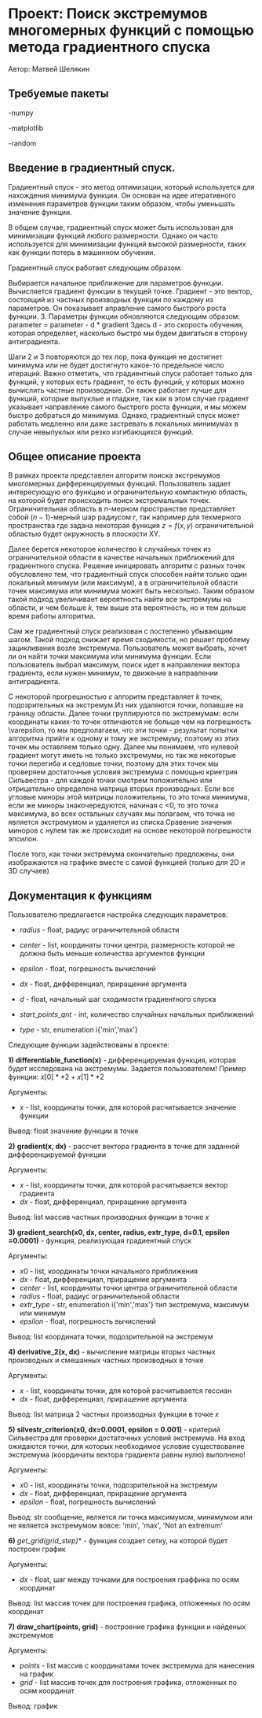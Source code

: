# Проект: Поиск экстремумов многомерных функций с помощью метода градиентного спуска

Автор: Матвей Шелякин 

## Требуемые пакеты

-numpy

-matplotlib

-random

## Введение в градиентный спуск.

Градиентный спуск - это метод оптимизации, который используется для нахождения минимума функции. Он основан на идее итеративного изменения параметров функции таким образом, чтобы уменьшать значение функции.

В общем случае, градиентный спуск может быть использован для минимизации функций любого размерности. Однако он часто используется для минимизации функций высокой размерности, таких как функции потерь в машинном обучении.

Градиентный спуск работает следующим образом:

Выбирается начальное приближение для параметров функции.
Вычисляется градиент функции в текущей точке. Градиент - это вектор, состоящий из частных производных функции по каждому из параметров. Он показывает аправление самого быстрого роста функции.
3. Параметры функции обновляются следующим образом:
parameter = parameter - d * gradient
Здесь d - это скорость обучения, которая определяет, насколько быстро мы будем двигаться в сторону антиградиента.

Шаги 2 и 3 повторяются до тех пор, пока функция не достигнет минимума или не будет достигнуто какое-то предельное число итераций.
Важно отметить, что градиентный спуск работает только для функций, у которых есть градиент, то есть функций, у которых можно вычислить частные производные. Он также работает лучше для функций, которые выпуклые и гладкие, так как в этом случае градиент указывает направление самого быстрого роста функции, и мы можем быстро добраться до минимума. Однако, градиентный спуск может работать медленно или даже застревать в локальных минимумах в случае невыпуклых или резко изгибающихся функций.

## Общее описание проекта

В рамках проекта представлен алгоритм поиска экстремумов многомерных дифференцируемых функций. Пользователь задает интересующую его функцию и ограничительную компактную область, на которой будет происходить поиск экстремальных точек. Ограничительная область в $n$-мерном пространстве представляет собой $(n-1)$-мерный шар радиусом $r$, так например для техмерного пространства где задана некоторая функция $z = f(x,y)$ ограничительной областью будет окружность в плоскости XY.

Далее берется некоторое количество $k$ случайных точек из ограничительной области в качестве начальных приближений для градиентного спуска. Решение иницировать алгоритм с разных точек обусловлено тем, что градиентный спуск способен найти только один локальный минимум (или максимум), а в ограничительной области точек максимума или минимума может быть несколько. Таким образом такой подход увеличивает вероятность найти все экстремумы на области, и чем больше $k$, тем выше эта вероятность, но и тем дольше время работы алгоритма. 

Сам же градиентный спуск реализован с постепенно убывающим шагом. Такой подход снижает время сходимости, но решает проблему зацикливания возле экстремума. Пользователь может выбрать, хочет ли он найти точки максимума или минимума функции. Если пользователь выбрал максимум, поиск идет в направлении вектора градиента, если нужен минимум, то движение в направлении антиградиента.

С некоторой прогрешностью $\varepsilon$ алгоритм представляет $k$ точек, подозрительных на экстремум.Из них удаляются точки, попавшие на границу области. Далее точки группируются по экстремумам: если координаты каких-то точек отличаются не больше чем на погрешность \varepsilon, то мы предполагаем, что эти точки - результат попытки алгоритма прийти к одному и тому же экстремуму, поэтому из этих точек мы оставляем только одну. Далее мы понимаем, что нулевой градиент могут иметь не только экстремумы, но так же некоторые точки перегиба и седловые точки, поэтому для этих точек мы проверяем достаточные условия экстремума с помощью криетрия Сильвестра - для каждой точки смотрем положительно или отрицательно определена матрица вторых производных. Если все угловые миноры этой матрицы положительны, то это точка минимума, если же миноры знакочередуются, начиная с <0, то это точка максимума, во всех остальных случаях мы полагаем, что точка не является экстремумом и удаляется из списка.Сравение значения миноров с нулем так же происходит на основе некоторой погрешности эпсилон.

После того, как точки экстремума окончательно предложены, они изображаются на графике вместе с самой функцией (только для 2D и 3D случаев)

## Документация к функциям

Пользователю предлагается настройка следующих параметров:

- $radius$ - float, радиус ограничительной области

- $center$ - list, координаты точки центра, размерность которой не должна быть меньше количества аргументов функции

- $epsilon$ - float, погрешность вычислений

- $dx$ - float, дифференциал, приращение аргумента
- $d$ - float, начальный шаг сходимости градиентного спуска
- $start\_points\_qnt$ - int, количество случайных начальных приближений
- $type$ - str, enumeration i\{'min','max'\}

Следующие функции задействованы в проекте:

**1)** **differentiable_function(x)** - дифференцируемая функция, которая будет исследована на экстремумы. Задается пользователем! Пример функции: $x[0]**2+x[1]**2$

Аргументы:
- $x$ - list, координаты точки, для которой расчитывается значение функции

Вывод: float значение функции в точке


**2)** **gradient(x, dx)** -  рассчет вектора градиента в точке для заданной дифференцируемой функции

Аргументы:
- $x$ - list, координаты точки, для которой расчитывается вектор градиента
- $dx$ - float, дифференциал, приращение аргумента

Вывод: list массив частных производных функции в точке $x$


**3)** **gradient_search(x0, dx, center, radius, extr_type, d=0.1, epsilon =0.0001)** - функция, реализующая градиентный спуск

Аргументы:
- $x0$ - list, координаты точки начального приближения
- $dx$ - float, дифференциал, приращение аргумента
- $center$ - list, координаты точки центра ограничительной области
- $radius$ - float, радиус ограничительной области
- $extr\_type$ - str, enumeration i\{'min','max'\} тип экстремума, максимум или минимум
- $epsilon$ - float, погрешность вычислений

Вывод: list координата точки, подозрительной на экстремум


**4)** **derivative_2(x, dx)** -  вычисление матрицы вторых частных производных и смешанных частных производных в точке

Аргументы:
- $x$ - list, координаты точки, для которой расчитывается гессиан
- $dx$ - float, дифференциал, приращение аргумента

Вывод: list матрица 2 частных производных функции в точке $x$


**5)** **silvestr_criterion(x0, dx=0.0001, epsilon = 0.001)** - критерий Сильвестра для проверки достаточных условий экстремума. На вход ожидаются точки, для которых необходимое условие существование экстремума (координаты вектора градиента равны нулю) выполнено!

Аргументы:
- $x0$ - list, координаты точки, подозрительной на экстремум
- $dx$ - float, дифференциал, приращение аргумента
- $epsilon$ - float, погрешность вычислений

Вывод: str сообщение, является ли точка максимумом, минимумом или не является экстремумом вовсе: 'min', 'max', 'Not an extremum'

**6)** **get_grid(grid_step*)** - функция создает сетку, на которой будет построен график

Аргументы:
- $dx$ - float, шаг между точками для построения граффика по осям координат

Вывод: list массив точек для построения графика, отложенных по осям координат

**7)** **draw_chart(points, grid)** - построение графика функции и найденых экстремумов

Аргументы:
- $points$ - list массив с координатами точек экстремума для нанесения на график
- $grid$ - list массив точек для построения графика, отложенных по осям координат

Вывод: график

